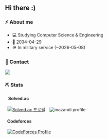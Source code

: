 ## Hi there :)
### ⚡ About me
- 💻 Studying Computer Science & Engineering
- 🎂 2004-04-29
- 🪖 In military service (~2026-05-08)
### 📩 Contact
<a target="_blank" rel="noopener noreferrer" href="https://www.discord.com/users/215015181271433217"><img src="https://img.shields.io/badge/Discord-5865F2?style=for-the-badge&logo=Discord&logoColor=white"></a>

### ⛏️ Stats
#### &ensp; Solved.ac
&nbsp; [![Solved.ac 프로필](http://mazassumnida.wtf/api/v2/generate_badge?boj=asp1939)](https://solved.ac/asp1939) &ensp; ![mazandi profile](http://mazandi.herokuapp.com/api?handle=asp1939&theme=warm)

#### &ensp;Codeforces
&nbsp; [![CodeForces Profile](https://cf.leed.at?id=asp345)](https://codeforces.com/profile/asp345)
